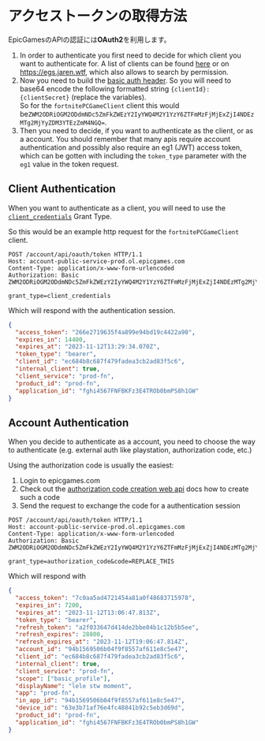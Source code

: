 # アクセストークンの取得方法

EpicGamesのAPIの認証には**OAuth2**を利用します。

1. In order to authenticate you first need to decide for which client you want to authenticate for. A list of clients can be found [here](./Clients.md) or on https://egs.jaren.wtf, which also allows to search by permission.
2. Now you need to build the [basic auth header](https://developer.mozilla.org/en-US/docs/Web/HTTP/Authentication#basic_authentication_scheme). So you will need to base64 encode the following formatted string `{clientId}:{clientSecret}` (replace the variables). <br/> So for the `fortnitePCGameClient` client this would be`ZWM2ODRiOGM2ODdmNDc5ZmFkZWEzY2IyYWQ4M2Y1YzY6ZTFmMzFjMjExZjI4NDEzMTg2MjYyZDM3YTEzZmM4NGQ=`.
3. Then you need to decide, if you want to authenticate as the client, or as a account. You should remember that many apis require account authentication and possibly also require an eg1 (JWT) access token, which can be gotten with including the `token_type` parameter with the `eg1` value in the token request.

## Client Authentication

When you want to authenticate as a client, you will need to use the [`client_credentials`](./GrantTypes/client_credentials.md) Grant Type.

So this would be an example http request for the `fortnitePCGameClient` client.

```http
POST /account/api/oauth/token HTTP/1.1
Host: account-public-service-prod.ol.epicgames.com
Content-Type: application/x-www-form-urlencoded
Authorization: Basic ZWM2ODRiOGM2ODdmNDc5ZmFkZWEzY2IyYWQ4M2Y1YzY6ZTFmMzFjMjExZjI4NDEzMTg2MjYyZDM3YTEzZmM4NGQ=

grant_type=client_credentials
```

Which will respond with the authentication session.

```json
{
  "access_token": "266e2719635f4a899e94bd19c4422a90",
  "expires_in": 14400,
  "expires_at": "2023-11-12T13:29:34.070Z",
  "token_type": "bearer",
  "client_id": "ec684b8c687f479fadea3cb2ad83f5c6",
  "internal_client": true,
  "client_service": "prod-fn",
  "product_id": "prod-fn",
  "application_id": "fghi4567FNFBKFz3E4TROb0bmPS8h1GW"
}
```

## Account Authentication

When you decide to authenticate as a account, you need to choose the way to authenticate (e.g. external auth like playstation, authorization code, etc.)

Using the authorization code is usually the easiest:

1. Login to epicgames.com
2. Check out the [authorization code creation web api](../../Web/Id/Auth/Redirect.md) docs how to create such a code
3. Send the request to exchange the code for a authentication session

```http
POST /account/api/oauth/token HTTP/1.1
Host: account-public-service-prod.ol.epicgames.com
Content-Type: application/x-www-form-urlencoded
Authorization: Basic ZWM2ODRiOGM2ODdmNDc5ZmFkZWEzY2IyYWQ4M2Y1YzY6ZTFmMzFjMjExZjI4NDEzMTg2MjYyZDM3YTEzZmM4NGQ=

grant_type=authorization_code&code=REPLACE_THIS
```

Which will respond with

```json
{
  "access_token": "7c0aa5ad4721454a81a0f48683715978",
  "expires_in": 7200,
  "expires_at": "2023-11-12T13:06:47.813Z",
  "token_type": "bearer",
  "refresh_token": "a2f033647d414de2bbe04b1c12b5b5ee",
  "refresh_expires": 28800,
  "refresh_expires_at": "2023-11-12T19:06:47.814Z",
  "account_id": "94b1569506b04f9f8557af611e8c5e47",
  "client_id": "ec684b8c687f479fadea3cb2ad83f5c6",
  "internal_client": true,
  "client_service": "prod-fn",
  "scope": ["basic_profile"],
  "displayName": "lele stw moment",
  "app": "prod-fn",
  "in_app_id": "94b1569506b04f9f8557af611e8c5e47",
  "device_id": "63e3b71af76e4fc48841b92c5eb3d69d",
  "product_id": "prod-fn",
  "application_id": "fghi4567FNFBKFz3E4TROb0bmPS8h1GW"
}
```
